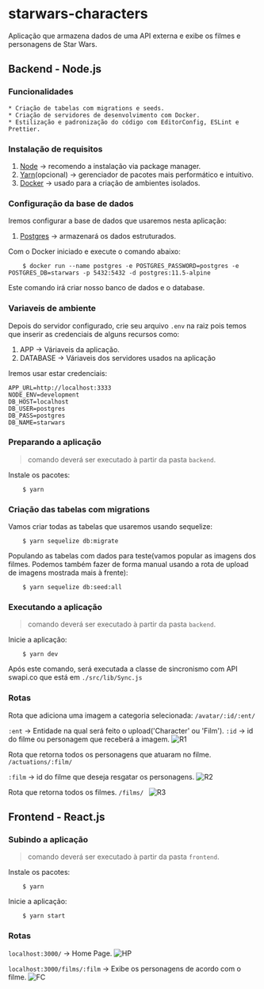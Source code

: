# starwars-characters

Aplicação que armazena dados de uma API externa e exibe os filmes e personagens de Star Wars.


## Backend - Node.js

### Funcionalidades

    * Criação de tabelas com migrations e seeds.
    * Criação de servidores de desenvolvimento com Docker.
    * Estilização e padronização do código com EditorConfig, ESLint e Prettier.

### Instalação de requisitos
1. [Node](https://nodejs.org/en/download/package-manager/) &rarr; recomendo a instalação via package manager.
2. [Yarn](https://yarnpkg.com/lang/en/)(opcional) &rarr; gerenciador de pacotes mais performático e intuitivo.
3. [Docker](https://www.docker.com/get-started) &rarr; usado para a criação de ambientes isolados.

### Configuração da base de dados

Iremos configurar a base de dados que usaremos nesta aplicação:

1. [Postgres](https://www.postgresql.org/) &rarr; armazenará os dados estruturados.

Com o Docker iniciado e execute o comando abaixo:

```shell
    $ docker run --name postgres -e POSTGRES_PASSWORD=postgres -e POSTGRES_DB=starwars -p 5432:5432 -d postgres:11.5-alpine
```

Este comando irá criar nosso banco de dados e o database.

### Variaveis de ambiente

Depois do servidor configurado, crie seu arquivo ```.env``` na raiz pois temos que inserir as credenciais de alguns recursos como:

1. APP &rarr; Váriaveis da aplicação.
2. DATABASE &rarr; Váriaveis dos servidores usados na aplicação

Iremos usar estar credenciais:

```
APP_URL=http://localhost:3333
NODE_ENV=development
DB_HOST=localhost
DB_USER=postgres
DB_PASS=postgres
DB_NAME=starwars

```

### Preparando a aplicação

> comando deverá ser executado à partir da pasta ```backend```.

Instale os pacotes:
```shell
    $ yarn
```

### Criação das tabelas com migrations

Vamos criar todas as tabelas que usaremos usando sequelize:
```shell
    $ yarn sequelize db:migrate 
```

Populando as tabelas com dados para teste(vamos popular as imagens dos filmes. Podemos também fazer de forma manual usando a rota de upload de imagens mostrada mais à frente):
```shell
    $ yarn sequelize db:seed:all
```

### Executando a aplicação

> comando deverá ser executado à partir da pasta ```backend```.

Inicie a aplicação:
```shell
    $ yarn dev
```

Após este comando, será executada a classe de sincronismo com API swapi.co que está em ```./src/lib/Sync.js```

### Rotas

Rota que adiciona uma imagem a categoria selecionada:
``` /avatar/:id/:ent/ ```

```:ent``` &rarr; Entidade na qual será feito o upload('Character' ou 'Film').
```:id``` &rarr; id do filme ou personagem que receberá a imagem.
![R1](https://i.imgur.com/cpNGgPF.png)

Rota que retorna todos os personagens que atuaram no filme.
``` /actuations/:film/ ```

```:film``` &rarr; id do filme que deseja resgatar os personagens.
![R2](https://imgur.com/pF4Aj5h.jpg)

Rota que retorna todos os filmes.
```/films/ ```
![R3](https://imgur.com/fJ6F0iW.jpg)

## Frontend - React.js

### Subindo a aplicação

> comando deverá ser executado à partir da pasta ```frontend```.

Instale os pacotes:
```shell
    $ yarn
```

Inicie a aplicação:
```shell
    $ yarn start
```

### Rotas

``` localhost:3000/ ``` &rarr; Home Page.
![HP](https://imgur.com/j3QGB8v.jpg)

``` localhost:3000/films/:film ``` &rarr; Exibe os personagens de acordo com o filme.
![FC](https://imgur.com/szVvVdC.jpg)



